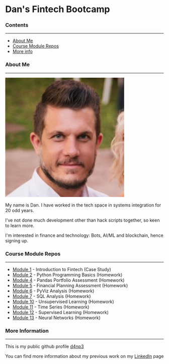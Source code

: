 # Dan's Fintech Bootcamp

### Contents
***

* [About Me](#about-me)
* [Course Module Repos](#course-module-repos)
* [More info](#more-information)

### About Me
***

<p>
<img src="img/profile.jpg" width=75% height=75%> <br />
</p>

My name is Dan. I have worked in the tech space in systems integration for 20 odd years.

I've not done much development other than hack scripts together, so keen to learn more.

I'm interested in finance and technology: Bots, AI/ML and blockchain, hence signing up.

### Course Module Repos
***

* [Module 1](https://github.com/d4np3/module-1) - Introduction to Fintech (Case Study)
* [Module 2](https://github.com/d4np3/python-homework) - Python Programming Basics (Homework)
* [Module 4](https://github.com/d4np3/pandas-portfolio) - Pandas Portfolio Assessment (Homework)
* [Module 5](https://github.com/d4np3/finance-plan) - Financial Planning Assessment (Homework)
* [Module 6](https://github.com/d4np3/pyviz-analysis) - PyViz Analysis (Homework)
* [Module 7](https://github.com/d4np3/sql-analysis) - SQL Analysis (Homework)
* [Module 10](https://github.com/d4np3/unsup_learn) - Unsupervised Learning (Homework)
* [Module 11](https://github.com/d4np3/time-series) - Time Series (Homework)
* [Module 12](https://github.com/d4np3/sup-learn) - Supervised Learning (Homework)
* [Module 13](https://github.com/d4np3/neural-networks) - Neural Networks (Homework)

### More Information
***

This is my public github profile [d4np3](https://github.com/d4np3)

You can find more information about my previous work on my [LinkedIn](https://www.linkedin.com/in/dfp/) page
